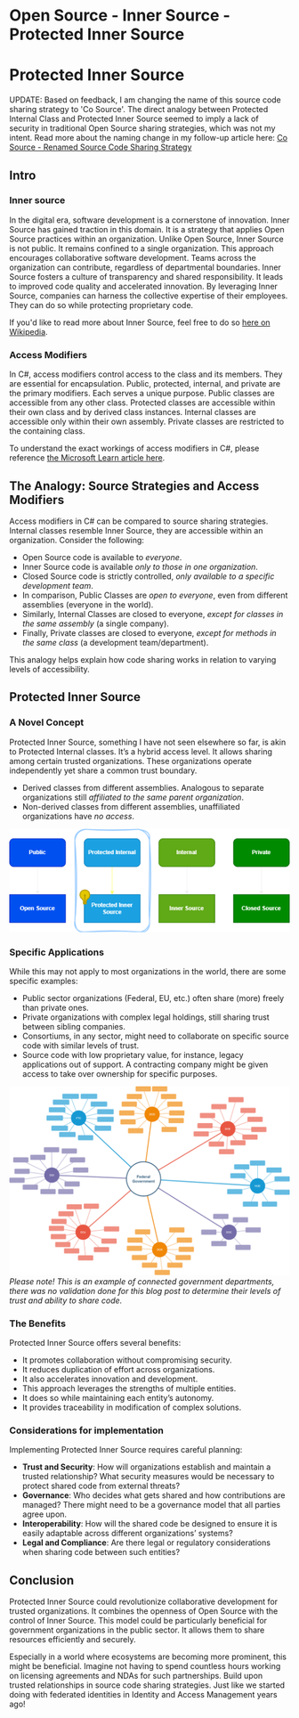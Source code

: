 # Open Source - Inner Source - Protected Inner Source


# Protected Inner Source
UPDATE: Based on feedback, I am changing the name of this source code sharing strategy to 'Co Source'. The direct analogy between Protected Internal Class and Protected Inner Source seemed to imply a lack of security in traditional Open Source sharing strategies, which was not my intent. Read more about the naming change in my follow-up article here: [Co Source - Renamed Source Code Sharing Strategy](/2024/07/21/co-source-renaming/)

## Intro
### Inner source
In the digital era, software development is a cornerstone of innovation. Inner Source has gained traction in this domain. It is a strategy that applies Open Source practices within an organization. Unlike Open Source, Inner Source is not public. It remains confined to a single organization. This approach encourages collaborative software development. Teams across the organization can contribute, regardless of departmental boundaries. Inner Source fosters a culture of transparency and shared responsibility. It leads to improved code quality and accelerated innovation. By leveraging Inner Source, companies can harness the collective expertise of their employees. They can do so while protecting proprietary code.

If you'd like to read more about Inner Source, feel free to do so [here on Wikipedia](https://en.wikipedia.org/wiki/Inner_source).

### Access Modifiers
In C#, access modifiers control access to the class and its members. They are essential for encapsulation. Public, protected, internal, and private are the primary modifiers. Each serves a unique purpose. Public classes are accessible from any other class. Protected classes are accessible within their own class and by derived class instances. Internal classes are accessible only within their own assembly. Private classes are restricted to the containing class.

To understand the exact workings of access modifiers in C#, please reference [the Microsoft Learn article here](https://learn.microsoft.com/en-us/dotnet/csharp/programming-guide/classes-and-structs/access-modifiers#summary-table).

## The Analogy: Source Strategies and Access Modifiers
Access modifiers in C# can be compared to source sharing strategies. Internal classes resemble Inner Source, they are accessible within an organization. Consider the following:
* Open Source code is available to *everyone*.
* Inner Source code is available *only to those in one organization*.
* Closed Source code is strictly controlled, *only available to a specific development team*.
* In comparison, Public Classes are *open to everyone*, even from different assemblies (everyone in the world).
* Similarly, Internal Classes are closed to everyone, *except for classes in the same assembly* (a single company).
* Finally, Private classes are closed to everyone, *except for methods in the same class* (a development team/department).

This analogy helps explain how code sharing works in relation to varying levels of accessibility.

## Protected Inner Source
### A Novel Concept
Protected Inner Source, something I have not seen elsewhere so far, is akin to Protected Internal classes. It’s a hybrid access level. It allows sharing among certain trusted organizations. These organizations operate independently yet share a common trust boundary.
* Derived classes from different assemblies. Analogous to separate organizations still *affiliated to the same parent organization*.
* Non-derived classes from different assemblies, unaffiliated organizations have *no access*.

![protected-inner-source-diagram](protected-inner-source.png)

### Specific Applications
While this may not apply to most organizations in the world, there are some specific examples:
* Public sector organizations (Federal, EU, etc.) often share (more) freely than private ones.
* Private organizations with complex legal holdings, still sharing trust between sibling companies.
* Consortiums, in any sector, might need to collaborate on specific source code with similar levels of trust.
* Source code with low proprietary value, for instance, legacy applications out of support. A contracting company might be given access to take over ownership for specific purposes.

![protected-inner-source-gov-organogram](protected-inner-source_gov-us.png)
*Please note! This is an example of connected government departments, there was no validation done for this blog post to determine their levels of trust and ability to share code.*

### The Benefits
Protected Inner Source offers several benefits:
* It promotes collaboration without compromising security.
* It reduces duplication of effort across organizations.
* It also accelerates innovation and development.
* This approach leverages the strengths of multiple entities.
* It does so while maintaining each entity’s autonomy.
* It provides traceability in modification of complex solutions.

### Considerations for implementation
Implementing Protected Inner Source requires careful planning:
* **Trust and Security**: How will organizations establish and maintain a trusted relationship? What security measures would be necessary to protect shared code from external threats?
* **Governance**: Who decides what gets shared and how contributions are managed? There might need to be a governance model that all parties agree upon.
* **Interoperability**: How will the shared code be designed to ensure it is easily adaptable across different organizations’ systems?
* **Legal and Compliance**: Are there legal or regulatory considerations when sharing code between such entities?

## Conclusion
Protected Inner Source could revolutionize collaborative development for trusted organizations. It combines the openness of Open Source with the control of Inner Source. This model could be particularly beneficial for government organizations in the public sector. It allows them to share resources efficiently and securely.

Especially in a world where ecosystems are becoming more prominent, this might be beneficial. Imagine not having to spend countless hours working on licensing agreements and NDAs for such partnerships. Build upon trusted relationships in source code sharing strategies. Just like we started doing with federated identities in Identity and Access Management years ago!


